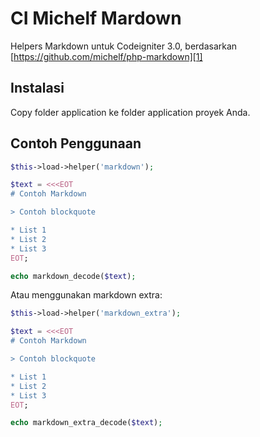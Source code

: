 # CI Michelf Mardown

Helpers Markdown untuk Codeigniter 3.0, berdasarkan [https://github.com/michelf/php-markdown][1]

## Instalasi

Copy folder application ke folder application proyek Anda.


## Contoh Penggunaan

```php
$this->load->helper('markdown');

$text = <<<EOT
# Contoh Markdown

> Contoh blockquote

* List 1
* List 2
* List 3
EOT;

echo markdown_decode($text);
```

Atau menggunakan markdown extra:

```php
$this->load->helper('markdown_extra');

$text = <<<EOT
# Contoh Markdown

> Contoh blockquote

* List 1
* List 2
* List 3
EOT;

echo markdown_extra_decode($text);
```


[1]: https://github.com/michelf/php-markdown
